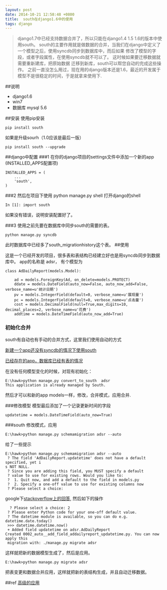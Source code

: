 ```yaml
---
layout: post
date: 2014-10-21 12:58:48 +0800
title:  south在django1.6中的使用
tags: django
---
```


>django1.7中已经支持数据合并了，所以只能在django1.4 1.5 1.6的版本中使用south。
south的主要作用就是做数据的合并，当我们在django中定义了一个模型之后，使用syncdb同步到数据库中，而后如果
修改了模型的字段，或者字段属性，在使用syncdb就不可以了。 这时候如果要迁移数据就需要重新建库，把原始数据
迁移到新库，south可以帮您自动的完成这些操作。 之前一直没怎么用过，现在用的django版本还是1.6，最近的开发属于
模型不是很稳定的时间，于是就拿来使用下.

##说明
* django1.6
* win7
* 数据库 mysql 5.6

##安装
使用pip安装

    pip install south

如果是升级sourh（1.0应该是最后一版）

    pip install south --upgrade

##django中配置
###1
在你的django项目的settings文件中添加一个新的app (INSTALLED_APPS配置项)

    INSTALLED_APPS = (
        ...
        'south',
    )

###2
然后在项目下使用 python manage.py shell 打开django的shell

    In [1]: import south

如果没有错误，说明安装配置好了。

###3
使用之前先要在数据库中同步south的需要的表。

    python manage.py syncdb

此时数据库中已经多了south_migrationhistory这个表。
##使用

这是一个已经开发的项目，很多表和表结构已经建立好也是用syncdb同步到数据库中。
app的名称是 adsr， 有个模型为

    class AdDailyReport(models.Model):

        ad = models.ForeignKey(Ad, on_delete=models.PROTECT)
        ddate = models.DateField(auto_now=False, auto_now_add=False, verbose_name=u'统计日期')
        pv = models.IntegerField(default=0, verbose_name=u'展现量')
        pc = models.IntegerField(default=0, verbose_name=u'点击量')
        cost = models.DecimalField(null=True,max_digits=10, decimal_places=2, verbose_name=u'花费')
        addtime = models.DateTimeField(auto_now_add=True)

### 初始化合并
south有自动也有手动的合并方式，这里我们使用自动的方式

[新建一个app还没有syncdb的情况下使用south](http://south.readthedocs.org/en/latest/tutorial/part1.html#tutorial-part-1)

[已经存在的app，数据库已经有表的情况](http://south.readthedocs.org/en/latest/convertinganapp.html#converting-an-app)

在没有任何模型变化的时候，对现有初始化：

    E:\hawk>python manage.py convert_to_south  adsr
    This application is already managed by South.

然后才可以和新的app models一样，修改，合并模式，应用合并.

###修改模型
模型最后添加了一个记录更新时间的字段

    updatetime = models.DateTimeField(auto_now=True)

###south 修改模式，应用

    E:\hawk>python manage.py schemamigration adsr --auto

给了一些提示

    E:\hawk>python manage.py schemamigration adsr --auto
     ? The field 'AdDailyReport.updatetime' does not have a default specified, yet i
    s NOT NULL.
     ? Since you are adding this field, you MUST specify a default
     ? value to use for existing rows. Would you like to:
     ?  1. Quit now, and add a default to the field in models.py
     ?  2. Specify a one-off value to use for existing columns now
     ? Please select a choice:

 google下[stackoverflow上的回答](http://stackoverflow.com/questions/18776953/south-schemamigration-asking-for-one-off-value-when-trying-to-mirgate-app), 然后如下的操作

      ? Please select a choice: 2
     ? Please enter Python code for your one-off default value.
     ? The datetime module is available, so you can do e.g. datetime.date.today()
     >>> datetime.datetime.now()
     + Added field updatetime on adsr.AdDailyReport
    Created 0002_auto__add_field_addailyreport_updatetime.py. You can now apply this
     migration with: ./manage.py migrate adsr

这样就把新的数据模型生成了，然后是应用。

    E:\hawk>python manage.py migrate adsr

把表变更和数据合并应用，这样就把新的表结构生成，并且自动迁移数据。


##ref
[高级的应用](http://south.readthedocs.org/en/latest/tutorial/index.html)








